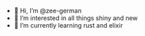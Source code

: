 - 👋 Hi, I’m @zee-german
- 👀 I’m interested in all things shiny and new
- 🌱 I’m currently learning rust and elixir

<!---
zee-german/zee-german is a ✨ special ✨ repository because its `README.md` (this file) appears on your GitHub profile.
You can click the Preview link to take a look at your changes.
--->
